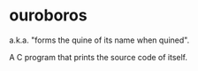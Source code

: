ouroboros
=========

a.k.a. "forms the quine of its name when quined".

A C program that prints the source code of itself.
